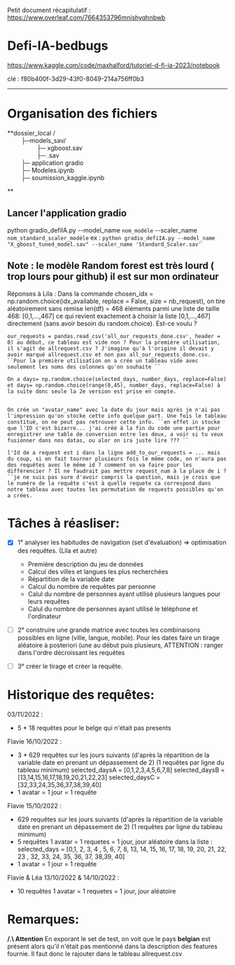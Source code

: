 Petit document récapitulatif : https://www.overleaf.com/7664353796mnjshyqhnbwb 

# Defi-IA-bedbugs
https://www.kaggle.com/code/maxhalford/tutoriel-d-fi-ia-2023/notebook


clé : 
f80b400f-3d29-43f0-8049-214a756ff0b3

-------------------------------------------
# Organisation des fichiers 
**dossier_local /</br>
&emsp; &emsp;├─models_sav/</br>
&emsp; &emsp; &emsp; &emsp;├─ xgboost.sav </br>
&emsp; &emsp;&emsp; &emsp; ├─ .sav</br>
&emsp; &emsp;├─ application gradio </br>
&emsp; &emsp;├─ Modeles.ipynb</br>
&emsp; &emsp;├─ soumission_kaggle.ipynb

**
## Lancer l'application gradio 

python gradio_defiIA.py --model_name ``nom_modèle`` --scaler_name ``nom_standard_scaler_modèle``
ex : ``python gradio_defiIA.py --model_name "X_gboost_tuned_model.sav" --scaler_name 'Standard_Scaler.sav'``

## Note : le modèle Random forest est très lourd ( trop lours pour github) il est sur mon ordinateur

Réponses à Lila :
    Dans la commande chosen_idx = np.random.choice(idx_available, replace = False, size = nb_request), on tire aléatoirement sans remise len(df) = 468 éléments parmi une liste de taille 468: [0,1,...,467] ce qui revient exactement à choisir la liste [0,1,...,467] directement (sans avoir besoin du random.choice). Est-ce voulu ? 

    our_requests = pandas.read_csv('all_our_requests_done.csv', header = 0) au début, ce tableau est vide non ? Pour la première utilisation, il s'agit de allrequest.csv ? J'imagine qu'à l'origine il devait y avoir marqué allrequest.csv et non pas all_our_requests_done.csv. 
    ``Pour la première utilisation on a crée un tableau vide avec seulement les noms des colonnes qu'on souhaite ``

    On a days= np.random.choice(selected_days, number_days, replace=False) et days= np.random.choice(range(0,45), number_days, replace=False) à la suite donc seule la 2e version est prise en compte.
    

    On crée un "avatar_name" avec la date du jour mais après je n'ai pas l'impression qu'on stocke cette info quelque part. Une fois le tableau constitué, on ne peut pas retrouver cette info. ``en effet in stocke que l'ID c'est bizarre... j'ai créé à la fin du code une partie pour enregistrer une table de conversion entre les deux, a voir si tu veux fusionner dans nos datas, ou alor on ira juste lire ??? ``

    l'Id de a request est i dans la ligne add_to_our_requests = ... mais du coup, si on fait tourner plusieurs fois le même code, on n'aura pas des requêtes avec le même id ? comment on va faire pour les différencier ? Il ne faudrait pas mettre request_num à la place de i ? ``je ne suis pas sure d'avoir compris la question, mais je crois que le numéro de la requête c'est à quelle requete ca correspond dans notre tableau avec toutes les permutation de requests possibles qu'on a crées. 



Tâches à réasliser: 
======================

- [X] 1° analyser les habitudes de navigation (set d'évaluation) => optimisation des requêtes. (Lila et autre)
  * Première description du jeu de données
  * Calcul des villes et langues les plus recherchées
  * Répartition de la variable date
  * Calcul du nombre de requêtes par personne
  * Calul du nombre de personnes ayant utilisé plusieurs langues pour leurs requêtes
  * Calul du nombre de personnes ayant utilisé le téléphone et l'ordinateur

- [ ] 2° construire une grande matrice avec toutes les combinaisons possibles en ligne (ville, langue, mobile). Pour les dates faire un tirage aléatoire à posteriori (une au début puis plusieurs, ATTENTION : ranger dans l'ordre décroissant les requêtes 

- [ ] 3° créer le tirage et créer la requête. 


Historique des requêtes: 
========================


03/11/2022 :
* 5 * 18 requêtes pour le belge qui n'était pas presents

Flavie 16/10/2022 : 
 * 3 * 629 requêtes sur les jours suivants (d'après la répartition de la variable date en prenant un dépassement de 2)
(1 requêtes par ligne du tableau minimum)
 selected_daysA = [0,1,2,3,4,5,6,7,8]
 selected_daysB = [13,14,15,16,17,18,19,20,21,22,23]
 selected_daysC = [32,33,24,35,36,37,38,39,40]
* 1 avatar = 1 jour = 1 requête

Flavie 15/10/2022 : 
 * 629 requêtes sur les jours suivants (d'après la répartition de la variable date en prenant un dépassement de 2)
(1 requêtes par ligne du tableau minimum)
* 5 requêtes 1 avatar = 1 requetes = 1 jour, jour aléatoire dans la liste : 
selected_days = [0,1, 2, 3, 4 , 5, 6, 7, 8, 13, 14, 15, 16, 17, 18, 19, 20, 21, 22, 23 , 32, 33, 24, 35, 36, 37, 38,39, 40]
* 1 avatar = 1 jour = 1 requête


Flavie & Léa 13/10/2022 & 14/10/2022 : 
* 10 requêtes 1 avatar = 1 requetes = 1 jour, jour aléatoire

Remarques:
======================
**/.\ Attention** En exporant le set de test, on voit que le pays **belgian** est présent alors qu'il n'était pas mentionné dans la description des features fournie. Il faut donc le rajouter dans le tableau allrequest.csv
